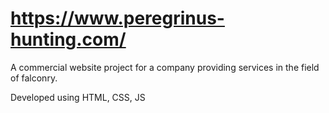# https://www.peregrinus-hunting.com/
A commercial website project for a company providing services in the field of falconry.

Developed using HTML, CSS, JS
